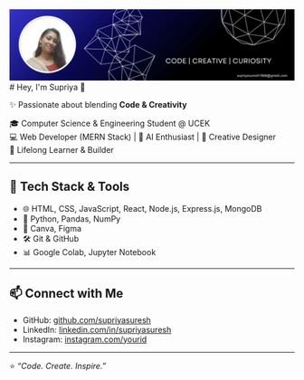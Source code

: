 <img src="banner.png" alt="Banner" />
# Hey, I'm Supriya 👋  

✨ Passionate about blending **Code & Creativity**  

🎓 Computer Science & Engineering Student @ UCEK  
💻 Web Developer (MERN Stack) | 🤖 AI Enthusiast | 🎨 Creative Designer  
🌱 Lifelong Learner & Builder  

---

## 🔧 Tech Stack & Tools  
- 🌐 HTML, CSS, JavaScript, React, Node.js, Express.js, MongoDB  
- 🐍 Python, Pandas, NumPy  
- 🎨 Canva, Figma  
- 🛠️ Git & GitHub  
- 📊 Google Colab, Jupyter Notebook  

---

## 📫 Connect with Me  
- GitHub: [github.com/supriyasuresh](https://github.com/supriyasuresh)  
- LinkedIn: [linkedin.com/in/supriyasuresh](#)  
- Instagram: [instagram.com/yourid](#)  

---

⭐ *“Code. Create. Inspire.”*  

